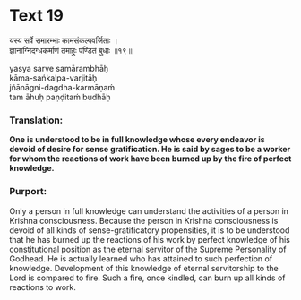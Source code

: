 # Text 19

यस्य सर्वे समारम्भाः कामसंकल्पवर्जिताः ।  
ज्ञानाग्निदग्धकर्माणं तमाहुः पण्डितं बुधाः ॥१९॥

yasya sarve samārambhāḥ  
kāma-sańkalpa-varjitāḥ  
jñānāgni-dagdha-karmāṇaḿ  
tam āhuḥ paṇḍitaḿ budhāḥ



### Translation:

**One is understood to be in full knowledge whose every endeavor is devoid of desire for sense gratification. He is said by sages to be a worker for whom the reactions of work have been burned up by the fire of perfect knowledge.**

### Purport:

Only a person in full knowledge can understand the activities of a person in Krishna consciousness. Because the person in Krishna consciousness is devoid of all kinds of sense-gratificatory propensities, it is to be understood that he has burned up the reactions of his work by perfect knowledge of his constitutional position as the eternal servitor of the Supreme Personality of Godhead. He is actually learned who has attained to such perfection of knowledge. Development of this knowledge of eternal servitorship to the Lord is compared to fire. Such a fire, once kindled, can burn up all kinds of reactions to work.
